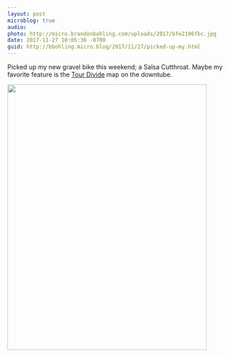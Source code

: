```yaml
---
layout: post
microblog: true
audio: 
photo: http://micro.brandonbohling.com/uploads/2017/bfe2196fbc.jpg
date: 2017-11-27 10:05:36 -0700
guid: http://bbohling.micro.blog/2017/11/27/picked-up-my.html
---
```

Picked up my new gravel bike this weekend; a Salsa Cutthroat. Maybe my favorite feature is the [Tour Divide](https://en.wikipedia.org/wiki/Tour_Divide) map on the downtube. 

<img src="http://micro.brandonbohling.com/uploads/2017/bfe2196fbc.jpg" width="450" height="600" />
